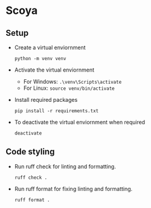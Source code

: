 # Scoya

## Setup
- Create a virtual enviornment

    `python -m venv venv`
- Activate the virtual enviornment
    - For Windows: `.\venv\Scripts\activate`
    - For Linux: `source venv/bin/activate`
- Install required packages

    `pip install -r requirements.txt`

- To deactivate the virtual enviornment when required

    `deactivate`

## Code styling
- Run ruff check for linting and formatting.

    `ruff check .`

- Run ruff format for fixing linting and formatting.

    `ruff format .`